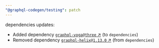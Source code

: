 ```yaml
---
"@graphql-codegen/testing": patch
---
```

dependencies updates:
  - Added dependency [`graphql-yoga@three` ↗︎](https://www.npmjs.com/package/graphql-yoga/v/three) (to `dependencies`)
  - Removed dependency [`graphql-helix@1.13.0` ↗︎](https://www.npmjs.com/package/graphql-helix/v/1.13.0) (from `dependencies`)
